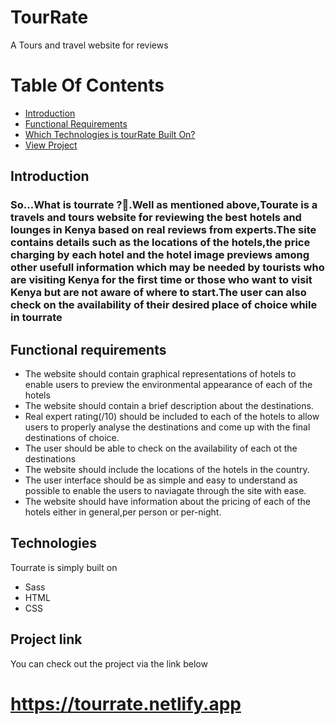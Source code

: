 # TourRate
A Tours and travel website for reviews

# Table Of Contents
- [Introduction](#introduction)
- [Functional Requirements](#functional-requirements)
- [Which Technologies is tourRate Built On?](#techologies)
- [View Project](#project-link)

## Introduction
### So...What is tourrate ?🤔.Well as mentioned above,Tourate is a travels and tours website for reviewing the best hotels and lounges in Kenya based on real reviews from experts.The site contains details such as the locations of the hotels,the price charging by each hotel and the hotel image previews among other usefull information which may be needed by tourists who are visiting Kenya for the first time or those who want to visit Kenya but are not aware of where to start.The user can also check on the availability of their desired place of choice while in tourrate 
## Functional requirements
- The website should contain graphical representations of hotels to enable users to preview the environmental appearance of each of the hotels
- The website should contain a brief description about the destinations.
- Real expert rating(/10) should be included to each of the hotels to allow users to properly analyse the destinations and come up with the final destinations of choice.
- The user should be able to check on the availability of each ot the destinations
- The website should include the locations of the hotels in the country.
- The user interface should be as simple and easy to understand as possible to enable the users to naviagate through the site with ease.
- The website should have information about the pricing of each of the hotels either in general,per person or per-night.

## Technologies
Tourrate is simply built on
- Sass
- HTML 
- CSS

## Project link
You can check out the project via the link below
# https://tourrate.netlify.app
